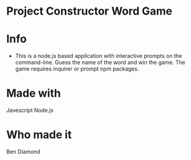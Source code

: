 # Project Constructor Word Game

# Info
* This is a node.js based application with interactive prompts on the command-line. Guess the 
name of the word and win the game.
The game requires inquirer or prompt npm packages.

# Made with
Javescript
Node.js

# Who made it
Ben Diamond